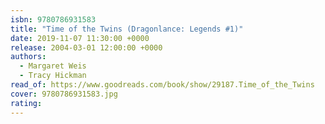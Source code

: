 ```yaml
---
isbn: 9780786931583
title: "Time of the Twins (Dragonlance: Legends #1)"
date: 2019-11-07 11:30:00 +0000
release: 2004-03-01 12:00:00 +0000
authors:
  - Margaret Weis
  - Tracy Hickman
read_of: https://www.goodreads.com/book/show/29187.Time_of_the_Twins
cover: 9780786931583.jpg
rating:
---
```

